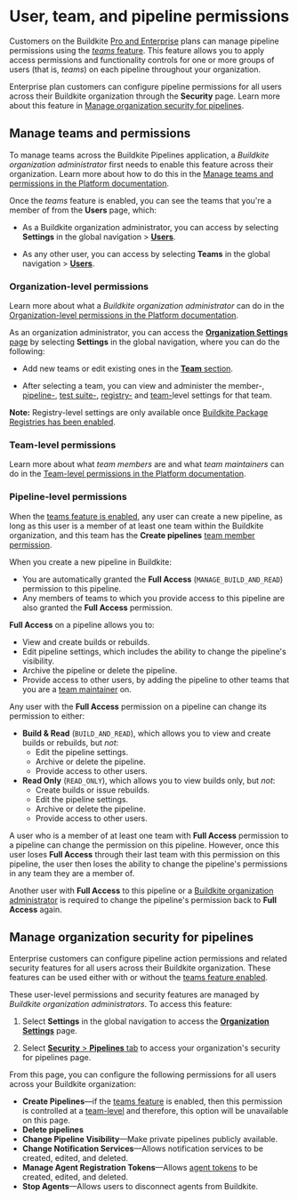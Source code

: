 # User, team, and pipeline permissions

Customers on the Buildkite [Pro and Enterprise](https://buildkite.com/pricing) plans can manage pipeline permissions using the [_teams_ feature](#manage-teams-and-permissions). This feature allows you to apply access permissions and functionality controls for one or more groups of users (that is, _teams_) on each pipeline throughout your organization.

Enterprise plan customers can configure pipeline permissions for all users across their Buildkite organization through the **Security** page. Learn more about this feature in [Manage organization security for pipelines](#manage-organization-security-for-pipelines).

## Manage teams and permissions

To manage teams across the Buildkite Pipelines application, a _Buildkite organization administrator_ first needs to enable this feature across their organization. Learn more about how to do this in the [Manage teams and permissions in the Platform documentation](/docs/platform/team-management/permissions#manage-teams-and-permissions).

Once the _teams_ feature is enabled, you can see the teams that you're a member of from the **Users** page, which:

- As a Buildkite organization administrator, you can access by selecting **Settings** in the global navigation > [**Users**](https://buildkite.com/organizations/~/users/).

- As any other user, you can access by selecting **Teams** in the global navigation > [**Users**](https://buildkite.com/organizations/~/users/).

### Organization-level permissions

Learn more about what a _Buildkite organization administrator_ can do in the [Organization-level permissions in the Platform documentation](/docs/platform/team-management/permissions#manage-teams-and-permissions-organization-level-permissions).

As an organization administrator, you can access the [**Organization Settings** page](https://buildkite.com/organizations/~/settings) by selecting **Settings** in the global navigation, where you can do the following:

- Add new teams or edit existing ones in the [**Team** section](https://buildkite.com/organizations/~/teams).

- After selecting a team, you can view and administer the member-, [pipeline-](#manage-teams-and-permissions-pipeline-level-permissions), [test suite-](/docs/test-engine/permissions#manage-teams-and-permissions-test-suite-level-permissions), [registry-](/docs/package-registries/security/permissions#manage-teams-and-permissions-registry-level-permissions) and [team-](/docs/platform/team-management/permissions#manage-teams-and-permissions-team-level-permissions)level settings for that team.

**Note:** Registry-level settings are only available once [Buildkite Package Registries has been enabled](/docs/package-registries/security/permissions#enabling-buildkite-packages).

### Team-level permissions

Learn more about what _team members_ are and what _team maintainers_ can do in the [Team-level permissions in the Platform documentation](/docs/platform/team-management/permissions#manage-teams-and-permissions-team-level-permissions).

### Pipeline-level permissions

When the [teams feature is enabled](#manage-teams-and-permissions), any user can create a new pipeline, as long as this user is a member of at least one team within the Buildkite organization, and this team has the **Create pipelines** [team member permission](#manage-teams-and-permissions-team-level-permissions).

When you create a new pipeline in Buildkite:

- You are automatically granted the **Full Access** (`MANAGE_BUILD_AND_READ`) permission to this pipeline.
- Any members of teams to which you provide access to this pipeline are also granted the **Full Access** permission.

**Full Access** on a pipeline allows you to:

- View and create builds or rebuilds.
- Edit pipeline settings, which includes the ability to change the pipeline's visibility.
- Archive the pipeline or delete the pipeline.
- Provide access to other users, by adding the pipeline to other teams that you are a [team maintainer](#manage-teams-and-permissions-team-level-permissions) on.

Any user with the **Full Access** permission on a pipeline can change its permission to either:

- **Build & Read** (`BUILD_AND_READ`), which allows you to view and create builds or rebuilds, but _not_:
    * Edit the pipeline settings.
    * Archive or delete the pipeline.
    * Provide access to other users.
- **Read Only** (`READ_ONLY`), which allows you to view builds only, but _not_:
    * Create builds or issue rebuilds.
    * Edit the pipeline settings.
    * Archive or delete the pipeline.
    * Provide access to other users.

A user who is a member of at least one team with **Full Access** permission to a pipeline can change the permission on this pipeline. However, once this user loses **Full Access** through their last team with this permission on this pipeline, the user then loses the ability to change the pipeline's permissions in any team they are a member of.

Another user with **Full Access** to this pipeline or a [Buildkite organization administrator](#manage-teams-and-permissions-organization-level-permissions) is required to change the pipeline's permission back to **Full Access** again.

## Manage organization security for pipelines

Enterprise customers can configure pipeline action permissions and related security features for all users across their Buildkite organization. These features can be used either with or without the [teams feature enabled](#manage-teams-and-permissions).

These user-level permissions and security features are managed by _Buildkite organization administrators_. To access this feature:

1. Select **Settings** in the global navigation to access the [**Organization Settings**](https://buildkite.com/organizations/~/settings) page.

1. Select [**Security** > **Pipelines** tab](https://buildkite.com/organizations/~/security/pipelines) to access your organization's security for pipelines page.

From this page, you can configure the following permissions for all users across your Buildkite organization:

- **Create Pipelines**—if the [teams feature](#manage-teams-and-permissions) is enabled, then this permission is controlled at a [team-level](#manage-teams-and-permissions-team-level-permissions) and therefore, this option will be unavailable on this page.
- **Delete pipelines**
- **Change Pipeline Visibility**—Make private pipelines publicly available.
- **Change Notification Services**—Allows notification services to be created, edited, and deleted.
- **Manage Agent Registration Tokens**—Allows [agent tokens](/docs/agent/v3/tokens) to be created, edited, and deleted.
- **Stop Agents**—Allows users to disconnect agents from Buildkite.
